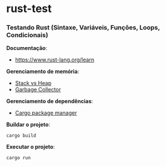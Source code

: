 # rust-test
### Testando Rust (Sintaxe, Variáveis, Funções, Loops, Condicionais)

**Documentação**:
- https://www.rust-lang.org/learn

**Gerenciamento de memória**:
- [Stack vs Heap](https://www.youtube.com/watch?v=7kJwVQGJCbw)
- [Garbage Collector](https://www.youtube.com/watch?v=SZqp3_Mw9zk)

**Gerenciamento de dependências**:
- [Cargo package manager](https://doc.rust-lang.org/cargo/index.html)

**Buildar o projeto**:
```
cargo build
```

**Executar o projeto**:
```
cargo run
```